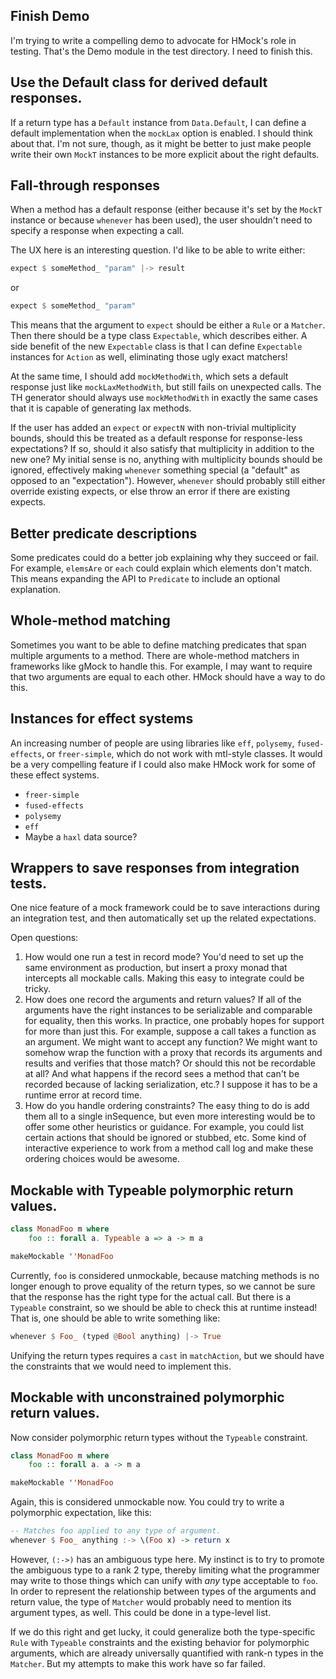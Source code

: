 ## Finish Demo

I'm trying to write a compelling demo to advocate for HMock's role in testing.
That's the Demo module in the test directory.  I need to finish this.

## Use the Default class for derived default responses.

If a return type has a `Default` instance from `Data.Default`, I can define a
default implementation when the `mockLax` option is enabled.  I should think
about that.  I'm not sure, though, as it might be better to just make people
write their own `MockT` instances to be more explicit about the right defaults.

## Fall-through responses

When a method has a default response (either because it's set by the `MockT`
instance or because `whenever` has been used), the user shouldn't need to
specify a response when expecting a call.

The UX here is an interesting question.  I'd like to be able to write either:

``` haskell
expect $ someMethod_ "param" |-> result
```

or

``` haskell
expect $ someMethod_ "param"
```

This means that the argument to `expect` should be either a `Rule` or a
`Matcher`.  Then there should be a type class `Expectable`, which describes
either.  A side benefit of the new `Expectable` class is that I can define
`Expectable` instances for `Action` as well, eliminating those ugly exact
matchers!

At the same time, I should add `mockMethodWith`, which sets a default response
just like `mockLaxMethodWith`, but still fails on unexpected calls.  The TH
generator should always use `mockMethodWith` in exactly the same cases that it
is capable of generating lax methods.

If the user has added an `expect` or `expectN` with non-trivial multiplicity
bounds, should this be treated as a default response for response-less
expectations?  If so, should it also satisfy that multiplicity in addition to
the new one?  My initial sense is no, anything with multiplicity bounds should
be ignored, effectively making `whenever` something special (a "default" as
opposed to an "expectation").  However, `whenever` should probably still either
override existing expects, or else throw an error if there are existing expects.

## Better predicate descriptions

Some predicates could do a better job explaining why they succeed or fail.  For
example, `elemsAre` or `each` could explain which elements don't match.  This
means expanding the API to `Predicate` to include an optional explanation.

## Whole-method matching

Sometimes you want to be able to define matching predicates that span multiple
arguments to a method.  There are whole-method matchers in frameworks like gMock
to handle this.  For example, I may want to require that two arguments are equal
to each other.  HMock should have a way to do this.

## Instances for effect systems

An increasing number of people are using libraries like `eff`, `polysemy`,
`fused-effects`, or `freer-simple`, which do not work with mtl-style classes.
It would be a very compelling feature if I could also make HMock work for some
of these effect systems.

* `freer-simple`
* `fused-effects`
* `polysemy`
* `eff`
* Maybe a `haxl` data source?

## Wrappers to save responses from integration tests.

One nice feature of a mock framework could be to save interactions during an
integration test, and then automatically set up the related expectations.

Open questions:

1. How would one run a test in record mode?  You'd need to set up the same
   environment as production, but insert a proxy monad that intercepts all
   mockable calls.  Making this easy to integrate could be tricky.
2. How does one record the arguments and return values?  If all of the arguments
   have the right instances to be serializable and comparable for equality, then
   this works.  In practice, one probably hopes for support for more than just
   this.  For example, suppose a call takes a function as an argument.  We might
   want to accept any function?  We might want to somehow wrap the function with
   a proxy that records its arguments and results and verifies that those match?
   Or should this not be recordable at all?  And what happens if the record sees
   a method that can't be recorded because of lacking serialization, etc.?  I
   suppose it has to be a runtime error at record time.
3. How do you handle ordering constraints?  The easy thing to do is add them all
   to a single inSequence, but even more interesting would be to offer some
   other heuristics or guidance.  For example, you could list certain actions
   that should be ignored or stubbed, etc.  Some kind of interactive experience
   to work from a method call log and make these ordering choices would be
   awesome.

## Mockable with Typeable polymorphic return values.

``` haskell
class MonadFoo m where
    foo :: forall a. Typeable a => a -> m a

makeMockable ''MonadFoo
```

Currently, `foo` is considered unmockable, because matching methods is no longer
enough to prove equality of the return types, so we cannot be sure that the
response has the right type for the actual call.  But there is a `Typeable`
constraint, so we should be able to check this at runtime instead!  That is, one
should be able to write something like:

``` haskell
whenever $ Foo_ (typed @Bool anything) |-> True
```

Unifying the return types requires a `cast` in `matchAction`, but we should have
the constraints that we would need to implement this.

## Mockable with unconstrained polymorphic return values.

Now consider polymorphic return types without the `Typeable` constraint.

``` haskell
class MonadFoo m where
    foo :: forall a. a -> m a

makeMockable ''MonadFoo
```

Again, this is considered unmockable now.  You could try to write a polymorphic
expectation, like this:

``` haskell
-- Matches foo applied to any type of argument.
whenever $ Foo_ anything :-> \(Foo x) -> return x
```

However, `(:->)` has an ambiguous type here.  My instinct is to try to promote
the ambiguous type to a rank 2 type, thereby limiting what the programmer may
write to those things which can unify with *any* type acceptable to `foo`.  In
order to represent the relationship between types of the arguments and return
value, the type of `Matcher` would probably need to mention its argument types,
as well.  This could be done in a type-level list.

If we do this right and get lucky, it could generalize both the type-specific
`Rule` with `Typeable` constraints and the existing behavior for polymorphic
arguments, which are already universally quantified with rank-n types in the
`Matcher`.  But my attempts to make this work have so far failed.
